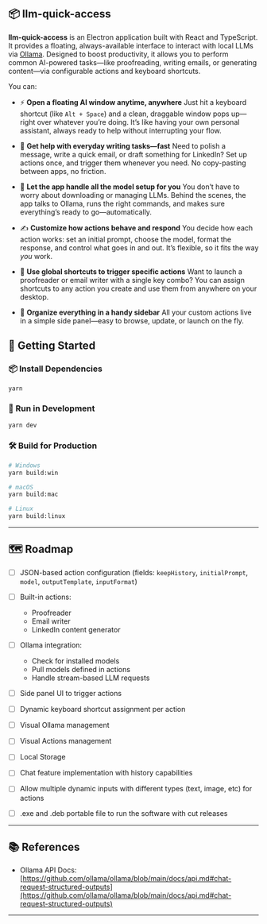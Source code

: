 ## 📦 llm-quick-access

**llm-quick-access** is an Electron application built with React and TypeScript. It provides a floating, always-available interface to interact with local LLMs via [Ollama](https://ollama.com/). Designed to boost productivity, it allows you to perform common AI-powered tasks—like proofreading, writing emails, or generating content—via configurable actions and keyboard shortcuts.

You can:

- ⚡ **Open a floating AI window anytime, anywhere**
  Just hit a keyboard shortcut (like `Alt + Space`) and a clean, draggable window pops up—right over whatever you’re doing. It’s like having your own personal assistant, always ready to help without interrupting your flow.

- 🧠 **Get help with everyday writing tasks—fast**
  Need to polish a message, write a quick email, or draft something for LinkedIn? Set up actions once, and trigger them whenever you need. No copy-pasting between apps, no friction.

- 🤖 **Let the app handle all the model setup for you**
  You don’t have to worry about downloading or managing LLMs. Behind the scenes, the app talks to Ollama, runs the right commands, and makes sure everything’s ready to go—automatically.

- ✍️ **Customize how actions behave and respond**
  You decide how each action works: set an initial prompt, choose the model, format the response, and control what goes in and out. It’s flexible, so it fits the way _you_ work.

- 🎹 **Use global shortcuts to trigger specific actions**
  Want to launch a proofreader or email writer with a single key combo? You can assign shortcuts to any action you create and use them from anywhere on your desktop.

- 📁 **Organize everything in a handy sidebar**
  All your custom actions live in a simple side panel—easy to browse, update, or launch on the fly.

## 🚀 Getting Started

### 📦 Install Dependencies

```bash
yarn
```

### 🧪 Run in Development

```bash
yarn dev
```

### 🛠 Build for Production

```bash
# Windows
yarn build:win

# macOS
yarn build:mac

# Linux
yarn build:linux
```

---

## 🗺 Roadmap

- [ ] JSON-based action configuration (fields: `keepHistory`, `initialPrompt`, `model`, `outputTemplate`, `inputFormat`)
- [ ] Built-in actions:

  - Proofreader
  - Email writer
  - LinkedIn content generator

- [ ] Ollama integration:

  - Check for installed models
  - Pull models defined in actions
  - Handle stream-based LLM requests

- [ ] Side panel UI to trigger actions
- [ ] Dynamic keyboard shortcut assignment per action
- [ ] Visual Ollama management
- [ ] Visual Actions management
- [ ] Local Storage
- [ ] Chat feature implementation with history capabilities
- [ ] Allow multiple dynamic inputs with different types (text, image, etc) for actions
- [ ] .exe and .deb portable file to run the software with cut releases

---

## 📚 References

- Ollama API Docs: [https://github.com/ollama/ollama/blob/main/docs/api.md#chat-request-structured-outputs](https://github.com/ollama/ollama/blob/main/docs/api.md#chat-request-structured-outputs)

---
